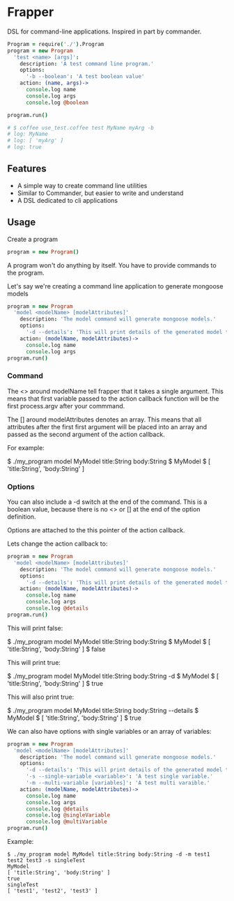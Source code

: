 Frapper
===============

DSL for command-line applications.  Inspired in part by commander.

```coffee
Program = require('./').Program
program = new Program
  'test <name> [args]':
    description: 'A test command line program.'
    options:
      '-b --boolean': 'A test boolean value'
    action: (name, args)->
      console.log name
      console.log args
      console.log @boolean

program.run()

# $ coffee use_test.coffee test MyName myArg -b
# log: MyName
# log: [ 'myArg' ]
# log: true
```

## Features

  * A simple way to create command line utilities
  * Similar to Commander, but easier to write and understand
  * A DSL dedicated to cli applications

## Usage

Create a program

```coffee
program = new Program()
```

A program won't do anything by itself.  You have to provide commands to the program.

Let's say we're creating a command line application to generate mongoose models

```coffee
program = new Program
  'model <modelName> [modelAttributes]'
    description: 'The model command will generate mongoose models.'
    options:
      '-d --details': 'This will print details of the generated model to stdout.'
    action: (modelName, modelAttributes)->
      console.log name
      console.log args
program.run()
```
### Command

The <> around modelName tell frapper that it takes a single argument.  This means that first variable passed to the action callback function will be the first process.argv after your commmand.

The [] around modelAttributes denotes an array.  This means that all attributes after the first first argument will be placed into an array and passed as the second argument of the action callback.

For example:

  $ ./my_program model MyModel title:String body:String
  $ MyModel
  $ [ 'title:String', 'body:String' ]

### Options

You can also include a -d switch at the end of the command.  This is a boolean value, because there is no <> or [] at the end of the option definition.

Options are attached to the this pointer of the action callback.

Lets change the action callback to:

```coffee
program = new Program
  'model <modelName> [modelAttributes]'
    description: 'The model command will generate mongoose models.'
    options:
      '-d --details': 'This will print details of the generated model to stdout.'
    action: (modelName, modelAttributes)->
      console.log name
      console.log args
      console.log @details
program.run()
```

This will print false:

  $ ./my_program model MyModel title:String body:String
  $ MyModel
  $ [ 'title:String', 'body:String' ]
  $ false

This will print true:

  $ ./my_program model MyModel title:String body:String -d
  $ MyModel
  $ [ 'title:String', 'body:String' ]
  $ true

This will also print true:

  $ ./my_program model MyModel title:String body:String --details
  $ MyModel
  $ [ 'title:String', 'body:String' ]
  $ true

We can also have options with single variables or an array of variables:

```coffee
program = new Program
  'model <modelName> [modelAttributes]'
    description: 'The model command will generate mongoose models.'
    options:
      '-d --details': 'This will print details of the generated model to stdout.'
      '-s --single-variable <variable>': 'A test single variable.'
      '-m --multi-variable [variables]': 'A test multi varaible.'
    action: (modelName, modelAttributes)->
      console.log name
      console.log args
      console.log @details
      console.log @singleVariable
      console.log @multiVariable
program.run()
```
Example:

    $ ./my_program model MyModel title:String body:String -d -m test1 test2 test3 -s singleTest
    MyModel
    [ 'title:String', 'body:String' ]
    true
    singleTest
    [ 'test1', 'test2', 'test3' ]

